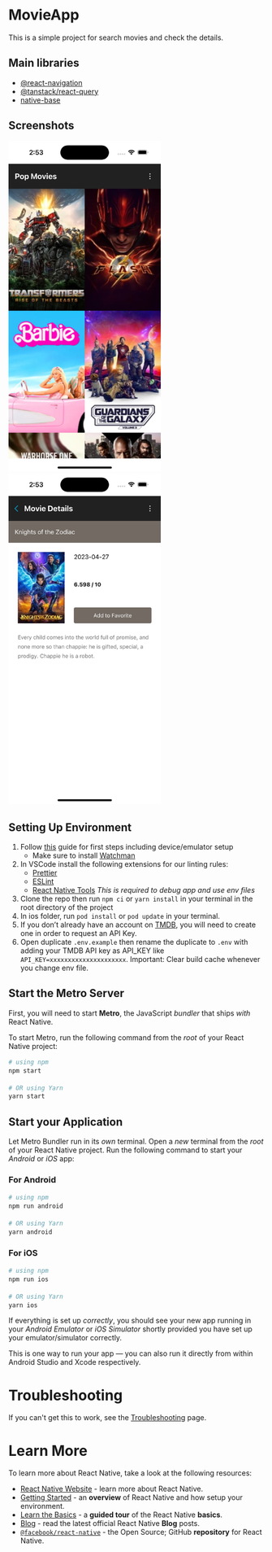 # MovieApp

This is a simple project for search movies and check the details.

## Main libraries

- [@react-navigation](https://reactnavigation.org/docs/getting-started/)
- [@tanstack/react-query](https://tanstack.com/query/v4/docs/react/overview)
- [native-base](https://docs.nativebase.io/getting-started)

## Screenshots

<img src="assets/screenshots/movie-search.jpg" width="300" alt="Employee data" title="Employee Data title">
<img src="assets/screenshots/movie-details.jpg" width="300" alt="Employee data" title="Employee Data title">

## Setting Up Environment

1. Follow [this](https://reactnative.dev/docs/environment-setup) guide for first steps including device/emulator setup
   - Make sure to install [Watchman](https://facebook.github.io/watchman/docs/install)
2. In VSCode install the following extensions for our linting rules:
   - [Prettier](https://marketplace.visualstudio.com/items?itemName=esbenp.prettier-vscode)
   - [ESLint](https://marketplace.visualstudio.com/items?itemName=dbaeumer.vscode-eslint)
   - [React Native Tools](https://marketplace.visualstudio.com/items?itemName=msjsdiag.vscode-react-native) _This is required to debug app and use env files_
3. Clone the repo then run `npm ci` or `yarn install` in your terminal in the root directory of the project
4. In ios folder, run `pod install` or `pod update` in your terminal.
5. If you don’t already have an account on [TMDB](https://developer.themoviedb.org/reference/intro/getting-started), you will need to create one in order to request an API Key.
6. Open duplicate `.env.example` then rename the duplicate to `.env` with adding your TMDB API key as API_KEY like `API_KEY=xxxxxxxxxxxxxxxxxxxxx`.
   Important: Clear build cache whenever you change env file.

## Start the Metro Server

First, you will need to start **Metro**, the JavaScript _bundler_ that ships _with_ React Native.

To start Metro, run the following command from the _root_ of your React Native project:

```bash
# using npm
npm start

# OR using Yarn
yarn start
```

## Start your Application

Let Metro Bundler run in its _own_ terminal. Open a _new_ terminal from the _root_ of your React Native project. Run the following command to start your _Android_ or _iOS_ app:

### For Android

```bash
# using npm
npm run android

# OR using Yarn
yarn android
```

### For iOS

```bash
# using npm
npm run ios

# OR using Yarn
yarn ios
```

If everything is set up _correctly_, you should see your new app running in your _Android Emulator_ or _iOS Simulator_ shortly provided you have set up your emulator/simulator correctly.

This is one way to run your app — you can also run it directly from within Android Studio and Xcode respectively.

# Troubleshooting

If you can't get this to work, see the [Troubleshooting](https://reactnative.dev/docs/troubleshooting) page.

# Learn More

To learn more about React Native, take a look at the following resources:

- [React Native Website](https://reactnative.dev) - learn more about React Native.
- [Getting Started](https://reactnative.dev/docs/environment-setup) - an **overview** of React Native and how setup your environment.
- [Learn the Basics](https://reactnative.dev/docs/getting-started) - a **guided tour** of the React Native **basics**.
- [Blog](https://reactnative.dev/blog) - read the latest official React Native **Blog** posts.
- [`@facebook/react-native`](https://github.com/facebook/react-native) - the Open Source; GitHub **repository** for React Native.
